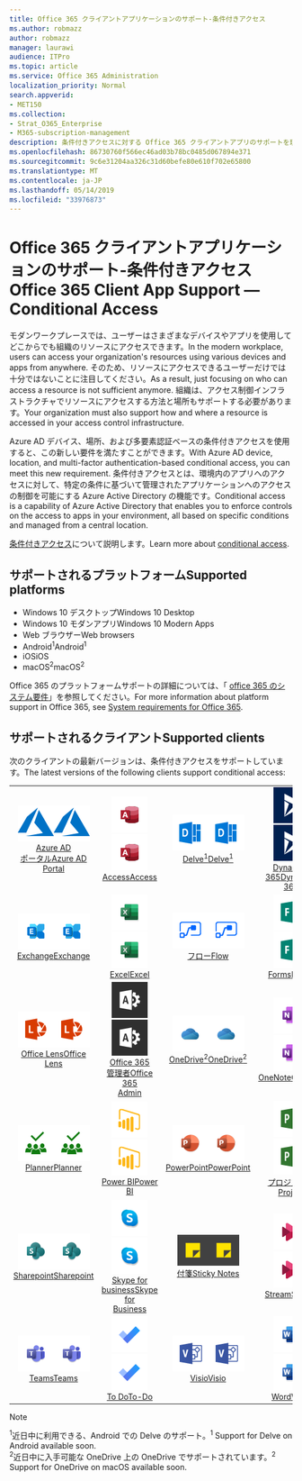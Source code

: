 ```yaml
---
title: Office 365 クライアントアプリケーションのサポート-条件付きアクセス
ms.author: robmazz
author: robmazz
manager: laurawi
audience: ITPro
ms.topic: article
ms.service: Office 365 Administration
localization_priority: Normal
search.appverid:
- MET150
ms.collection:
- Strat_O365_Enterprise
- M365-subscription-management
description: 条件付きアクセスに対する Office 365 クライアントアプリのサポートを理解する
ms.openlocfilehash: 86730760f566ec46ad03b78bc0485d067894e371
ms.sourcegitcommit: 9c6e31204aa326c31d60befe80e610f702e65800
ms.translationtype: MT
ms.contentlocale: ja-JP
ms.lasthandoff: 05/14/2019
ms.locfileid: "33976873"
---
```

# <a name="office-365-client-app-support--conditional-access"></a><span data-ttu-id="180b7-103">Office 365 クライアントアプリケーションのサポート-条件付きアクセス</span><span class="sxs-lookup"><span data-stu-id="180b7-103">Office 365 Client App Support — Conditional Access</span></span>

<span data-ttu-id="180b7-104">モダンワークプレースでは、ユーザーはさまざまなデバイスやアプリを使用してどこからでも組織のリソースにアクセスできます。</span><span class="sxs-lookup"><span data-stu-id="180b7-104">In the modern workplace, users can access your organization's resources using various devices and apps from anywhere.</span></span> <span data-ttu-id="180b7-105">そのため、リソースにアクセスできるユーザーだけでは十分ではないことに注目してください。</span><span class="sxs-lookup"><span data-stu-id="180b7-105">As a result, just focusing on who can access a resource is not sufficient anymore.</span></span> <span data-ttu-id="180b7-106">組織は、アクセス制御インフラストラクチャでリソースにアクセスする方法と場所もサポートする必要があります。</span><span class="sxs-lookup"><span data-stu-id="180b7-106">Your organization must also support how and where a resource is accessed in your access control infrastructure.</span></span>

<span data-ttu-id="180b7-107">Azure AD デバイス、場所、および多要素認証ベースの条件付きアクセスを使用すると、この新しい要件を満たすことができます。</span><span class="sxs-lookup"><span data-stu-id="180b7-107">With Azure AD device, location, and multi-factor authentication-based conditional access, you can meet this new requirement.</span></span> <span data-ttu-id="180b7-108">条件付きアクセスとは、環境内のアプリへのアクセスに対して、特定の条件に基づいて管理されたアプリケーションへのアクセスの制御を可能にする Azure Active Directory の機能です。</span><span class="sxs-lookup"><span data-stu-id="180b7-108">Conditional access is a capability of Azure Active Directory that enables you to enforce controls on the access to apps in your environment, all based on specific conditions and managed from a central location.</span></span>

<span data-ttu-id="180b7-109">[条件付きアクセス](https://docs.microsoft.com/azure/active-directory/conditional-access/)について説明します。</span><span class="sxs-lookup"><span data-stu-id="180b7-109">Learn more about [conditional access](https://docs.microsoft.com/azure/active-directory/conditional-access/).</span></span>

## <a name="supported-platforms"></a><span data-ttu-id="180b7-110">サポートされるプラットフォーム</span><span class="sxs-lookup"><span data-stu-id="180b7-110">Supported platforms</span></span>

 - <span data-ttu-id="180b7-111">Windows 10 デスクトップ</span><span class="sxs-lookup"><span data-stu-id="180b7-111">Windows 10 Desktop</span></span>
 - <span data-ttu-id="180b7-112">Windows 10 モダンアプリ</span><span class="sxs-lookup"><span data-stu-id="180b7-112">Windows 10 Modern Apps</span></span>
 - <span data-ttu-id="180b7-113">Web ブラウザー</span><span class="sxs-lookup"><span data-stu-id="180b7-113">Web browsers</span></span>
 - <span data-ttu-id="180b7-114">Android<sup>1</sup></span><span class="sxs-lookup"><span data-stu-id="180b7-114">Android<sup>1</sup></span></span>
 - <span data-ttu-id="180b7-115">iOS</span><span class="sxs-lookup"><span data-stu-id="180b7-115">iOS</span></span>
 - <span data-ttu-id="180b7-116">macOS<sup>2</sup></span><span class="sxs-lookup"><span data-stu-id="180b7-116">macOS<sup>2</sup></span></span>

<span data-ttu-id="180b7-117">Office 365 のプラットフォームサポートの詳細については、「 [office 365 のシステム要件](https://products.office.com/office-system-requirements)」を参照してください。</span><span class="sxs-lookup"><span data-stu-id="180b7-117">For more information about platform support in Office 365, see [System requirements for Office 365](https://products.office.com/office-system-requirements).</span></span>

## <a name="supported-clients"></a><span data-ttu-id="180b7-118">サポートされるクライアント</span><span class="sxs-lookup"><span data-stu-id="180b7-118">Supported clients</span></span>

<span data-ttu-id="180b7-119">次のクライアントの最新バージョンは、条件付きアクセスをサポートしています。</span><span class="sxs-lookup"><span data-stu-id="180b7-119">The latest versions of the following clients support conditional access:</span></span>

| | | | | | |
|:---:|:---:|:---:|:---:|:---:|:---:|
| <span data-ttu-id="180b7-120">![Azure アイコン](media/o365-azure-64x64.png)</span><span class="sxs-lookup"><span data-stu-id="180b7-120">![Azure icon](media/o365-azure-64x64.png)</span></span> <br> [<span data-ttu-id="180b7-121">Azure AD <br>ポータル</span><span class="sxs-lookup"><span data-stu-id="180b7-121">Azure AD <br> Portal </span></span>](https://azure.microsoft.com/features/azure-portal/) | <span data-ttu-id="180b7-122">![アクセスアイコン](media/o365-access-64x64.png)</span><span class="sxs-lookup"><span data-stu-id="180b7-122">![Access icon](media/o365-access-64x64.png)</span></span> <br> [<span data-ttu-id="180b7-123">Access</span><span class="sxs-lookup"><span data-stu-id="180b7-123">Access</span></span>](https://products.office.com/access) | <span data-ttu-id="180b7-124">![Delve アイコン](media/o365-delve-64x64.png)</span><span class="sxs-lookup"><span data-stu-id="180b7-124">![Delve icon](media/o365-delve-64x64.png)</span></span> <br> [<span data-ttu-id="180b7-125">Delve<sup>1</sup></span><span class="sxs-lookup"><span data-stu-id="180b7-125">Delve<sup>1</sup></span></span>](https://products.office.com/business/intelligent-search) | <span data-ttu-id="180b7-126">![Dynamics 365 アイコン](media/o365-dynamics365-64x64.png)</span><span class="sxs-lookup"><span data-stu-id="180b7-126">![Dynamics 365 icon](media/o365-dynamics365-64x64.png)</span></span> <br> [<span data-ttu-id="180b7-127">Dynamics 365</span><span class="sxs-lookup"><span data-stu-id="180b7-127">Dynamics 365</span></span>](https://dynamics.microsoft.com) | <span data-ttu-id="180b7-128">![エッジアイコン](media/o365-edge-64x64.png)</span><span class="sxs-lookup"><span data-stu-id="180b7-128">![Edge icon](media/o365-edge-64x64.png)</span></span> <br> [<span data-ttu-id="180b7-129">下辺</span><span class="sxs-lookup"><span data-stu-id="180b7-129">Edge</span></span>](https://www.microsoft.com/windows/microsoft-edge) 
| <span data-ttu-id="180b7-130">![Exchange アイコン](media/o365-exchange-64x64.png)</span><span class="sxs-lookup"><span data-stu-id="180b7-130">![Exchange icon](media/o365-exchange-64x64.png)</span></span> <br> [<span data-ttu-id="180b7-131">Exchange</span><span class="sxs-lookup"><span data-stu-id="180b7-131">Exchange</span></span>](https://products.office.com/exchange/exchange-online) | <span data-ttu-id="180b7-132">![[Excel] アイコン](media/o365-excel-64x64.png)</span><span class="sxs-lookup"><span data-stu-id="180b7-132">![Excel icon](media/o365-excel-64x64.png)</span></span> <br> [<span data-ttu-id="180b7-133">Excel</span><span class="sxs-lookup"><span data-stu-id="180b7-133">Excel</span></span>](https://products.office.com/excel) | <span data-ttu-id="180b7-134">![フローアイコン](media/o365-flow-64x64.png)</span><span class="sxs-lookup"><span data-stu-id="180b7-134">![Flow icon](media/o365-flow-64x64.png)</span></span> <br> [<span data-ttu-id="180b7-135">フロー</span><span class="sxs-lookup"><span data-stu-id="180b7-135">Flow</span></span>](https://flow.microsoft.com) | <span data-ttu-id="180b7-136">![フォームアイコン](media/o365-forms-64x64.png)</span><span class="sxs-lookup"><span data-stu-id="180b7-136">![Forms icon](media/o365-forms-64x64.png)</span></span> <br> [<span data-ttu-id="180b7-137">Forms</span><span class="sxs-lookup"><span data-stu-id="180b7-137">Forms</span></span>](https://flow.microsoft.com/connectors/shared_microsoftforms/microsoft-forms/) | <span data-ttu-id="180b7-138">![Kaizala アイコン](media/o365-kaizala-64x64.png)</span><span class="sxs-lookup"><span data-stu-id="180b7-138">![Kaizala icon](media/o365-kaizala-64x64.png)</span></span> <br> [<span data-ttu-id="180b7-139">Kaizala</span><span class="sxs-lookup"><span data-stu-id="180b7-139">Kaizala</span></span>](https://products.office.com/en/business/microsoft-kaizala) 
| <span data-ttu-id="180b7-140">![レンズアイコン](media/o365-lens-64x64.png)</span><span class="sxs-lookup"><span data-stu-id="180b7-140">![Lens icon](media/o365-lens-64x64.png)</span></span> <br> [<span data-ttu-id="180b7-141">Office Lens</span><span class="sxs-lookup"><span data-stu-id="180b7-141">Office Lens</span></span>](https://www.microsoft.com/p/office-lens/9wzdncrfj3t8?activetab=pivot%3Aoverviewtab) | <span data-ttu-id="180b7-142">![Office 365 管理者アイコン](media/o365-o365admin-64x64.png)</span><span class="sxs-lookup"><span data-stu-id="180b7-142">![Office 365 Admin icon](media/o365-o365admin-64x64.png)</span></span> <br> [<span data-ttu-id="180b7-143">Office 365 <br>管理者</span><span class="sxs-lookup"><span data-stu-id="180b7-143">Office 365 <br> Admin</span></span>](https://products.office.com/business/manage-office-365-admin-app) | <span data-ttu-id="180b7-144">![OneDrive for Business アイコン](media/o365-OneDrive-64x64.png)</span><span class="sxs-lookup"><span data-stu-id="180b7-144">![OneDrive for Business icon](media/o365-OneDrive-64x64.png)</span></span> <br> [<span data-ttu-id="180b7-145">OneDrive<sup>2</sup></span><span class="sxs-lookup"><span data-stu-id="180b7-145">OneDrive<sup>2</sup></span></span>](https://products.office.com/onedrive-for-business/online-cloud-storage) | <span data-ttu-id="180b7-146">![OneNote アイコン](media/o365-OneNote-64x64.png)</span><span class="sxs-lookup"><span data-stu-id="180b7-146">![OneNote icon](media/o365-OneNote-64x64.png)</span></span> <br> [<span data-ttu-id="180b7-147">OneNote</span><span class="sxs-lookup"><span data-stu-id="180b7-147">OneNote</span></span>](https://products.office.com/onenote) | <span data-ttu-id="180b7-148">![Outlook アイコン](media/o365-outlook-64x64.png)</span><span class="sxs-lookup"><span data-stu-id="180b7-148">![Outlook icon](media/o365-outlook-64x64.png)</span></span> <br> [<span data-ttu-id="180b7-149">Outlook</span><span class="sxs-lookup"><span data-stu-id="180b7-149">Outlook</span></span>](https://products.office.com/outlook) |
| <span data-ttu-id="180b7-150">![Planner アイコン](media/o365-planner-64x64.png)</span><span class="sxs-lookup"><span data-stu-id="180b7-150">![Planner icon](media/o365-planner-64x64.png)</span></span> <br> [<span data-ttu-id="180b7-151">Planner</span><span class="sxs-lookup"><span data-stu-id="180b7-151">Planner</span></span>](https://products.office.com/business/task-management-software) | <span data-ttu-id="180b7-152">![PowerBI アイコン](media/o365-powerbi-64x64.png)</span><span class="sxs-lookup"><span data-stu-id="180b7-152">![PowerBI icon](media/o365-powerbi-64x64.png)</span></span> <br> [<span data-ttu-id="180b7-153">Power BI</span><span class="sxs-lookup"><span data-stu-id="180b7-153">Power BI</span></span>](https://powerbi.microsoft.com) | <span data-ttu-id="180b7-154">![[PowerPoint] アイコン](media/o365-powerpoint-64x64.png)</span><span class="sxs-lookup"><span data-stu-id="180b7-154">![PowerPoint icon](media/o365-powerpoint-64x64.png)</span></span> <br> [<span data-ttu-id="180b7-155">PowerPoint</span><span class="sxs-lookup"><span data-stu-id="180b7-155">PowerPoint</span></span>](https://products.office.com/powerpoint) | <span data-ttu-id="180b7-156">![プロジェクトアイコン](media/o365-project-64x64.png)</span><span class="sxs-lookup"><span data-stu-id="180b7-156">![Project icon](media/o365-project-64x64.png)</span></span> <br> [<span data-ttu-id="180b7-157">プロジェクト</span><span class="sxs-lookup"><span data-stu-id="180b7-157">Project</span></span>](https://products.office.com/project) | <span data-ttu-id="180b7-158">![Publisher のアイコン](media/o365-publisher-64x64.png)</span><span class="sxs-lookup"><span data-stu-id="180b7-158">![Publisher icon](media/o365-publisher-64x64.png)</span></span> <br> [<span data-ttu-id="180b7-159">Publisher</span><span class="sxs-lookup"><span data-stu-id="180b7-159">Publisher</span></span>](https://products.office.com/publisher)
| <span data-ttu-id="180b7-160">![SharePoint アイコン](media/o365-sharepoint-64x64.png)</span><span class="sxs-lookup"><span data-stu-id="180b7-160">![SharePoint icon](media/o365-sharepoint-64x64.png)</span></span> <br> [<span data-ttu-id="180b7-161">Sharepoint</span><span class="sxs-lookup"><span data-stu-id="180b7-161">Sharepoint</span></span>](https://products.office.com/sharepoint) | <span data-ttu-id="180b7-162">![Skype for Business アイコン](media/o365-skypeforbusiness-64x64.png)</span><span class="sxs-lookup"><span data-stu-id="180b7-162">![Skype for Business icon](media/o365-skypeforbusiness-64x64.png)</span></span> <br> [<span data-ttu-id="180b7-163">Skype for <br> business</span><span class="sxs-lookup"><span data-stu-id="180b7-163">Skype for <br> Business</span></span>](https://www.skype.com/business/) | <span data-ttu-id="180b7-164">![付箋アイコン](media/o365-stickynotes-64x64.png)</span><span class="sxs-lookup"><span data-stu-id="180b7-164">![Sticky Notes icon](media/o365-stickynotes-64x64.png)</span></span> <br> [<span data-ttu-id="180b7-165">付箋</span><span class="sxs-lookup"><span data-stu-id="180b7-165">Sticky Notes</span></span>](https://www.microsoft.com/p/microsoft-sticky-notes/9nblggh4qghw) | <span data-ttu-id="180b7-166">![ストリームアイコン](media/o365-stream-64x64.png)</span><span class="sxs-lookup"><span data-stu-id="180b7-166">![Stream icon](media/o365-stream-64x64.png)</span></span> <br> [<span data-ttu-id="180b7-167">Stream</span><span class="sxs-lookup"><span data-stu-id="180b7-167">Stream</span></span>](https://stream.microsoft.com) | <span data-ttu-id="180b7-168">![Sway アイコン](media/o365-sway-64x64.png)</span><span class="sxs-lookup"><span data-stu-id="180b7-168">![Sway icon](media/o365-sway-64x64.png)</span></span> <br> [<span data-ttu-id="180b7-169">Sway</span><span class="sxs-lookup"><span data-stu-id="180b7-169">Sway</span></span>](https://sway.com) 
| <span data-ttu-id="180b7-170">![Teams アイコン](media/o365-teams-64x64.png)</span><span class="sxs-lookup"><span data-stu-id="180b7-170">![Teams icon](media/o365-teams-64x64.png)</span></span> <br> [<span data-ttu-id="180b7-171">Teams</span><span class="sxs-lookup"><span data-stu-id="180b7-171">Teams</span></span>](https://products.office.com/microsoft-teams/group-chat-software) | <span data-ttu-id="180b7-172">![To Do アイコン](media/o365-todo-64x64.png)</span><span class="sxs-lookup"><span data-stu-id="180b7-172">![To-Do icon](media/o365-todo-64x64.png)</span></span> <br> [<span data-ttu-id="180b7-173">To Do</span><span class="sxs-lookup"><span data-stu-id="180b7-173">To-Do</span></span>](https://todo.microsoft.com) | <span data-ttu-id="180b7-174">![Visio アイコン](media/o365-visio-64x64.png)</span><span class="sxs-lookup"><span data-stu-id="180b7-174">![Visio icon](media/o365-visio-64x64.png)</span></span> <br> [<span data-ttu-id="180b7-175">Visio</span><span class="sxs-lookup"><span data-stu-id="180b7-175">Visio</span></span>](https://products.office.com/visio/flowchart-software) | <span data-ttu-id="180b7-176">![[Word] アイコン](media/o365-word-64x64.png)</span><span class="sxs-lookup"><span data-stu-id="180b7-176">![Word icon](media/o365-word-64x64.png)</span></span> <br> [<span data-ttu-id="180b7-177">Word</span><span class="sxs-lookup"><span data-stu-id="180b7-177">Word</span></span>](https://products.office.com/word) | <span data-ttu-id="180b7-178">![Yammer アイコン](media/o365-yammer-64x64.png)</span><span class="sxs-lookup"><span data-stu-id="180b7-178">![Yammer icon](media/o365-yammer-64x64.png)</span></span> <br> [<span data-ttu-id="180b7-179">Yammer</span><span class="sxs-lookup"><span data-stu-id="180b7-179">Yammer</span></span>](https://products.office.com/yammer/yammer-overview)

> [!NOTE]
> <span data-ttu-id="180b7-180"><sup>1</sup>近日中に利用できる、Android での Delve のサポート。</span><span class="sxs-lookup"><span data-stu-id="180b7-180"><sup>1</sup> Support for Delve on Android available soon.</span></span> <br>
> <span data-ttu-id="180b7-181"><sup>2</sup>近日中に入手可能な OneDrive 上の OneDrive でサポートされています。</span><span class="sxs-lookup"><span data-stu-id="180b7-181"><sup>2</sup> Support for OneDrive on macOS available soon.</span></span>